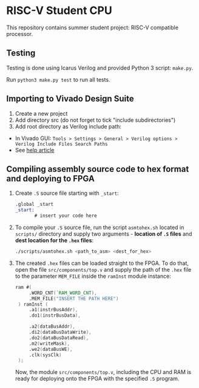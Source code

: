 # RISC-V Student CPU
This repository contains summer student project: RISC-V compatible processor.

## Testing
Testing is done using Icarus Verilog and provided Python 3 script: `make.py`.

Run `python3 make.py test` to run all tests.

## Importing to Vivado Design Suite
1. Create a new project
2. Add directory src (do not forget to tick "include subdirectories")
3. Add root directory as Verilog include path:
  - In Vivado GUI: `Tools > Settings > General > Verilog options > Verilog Include Files Search Paths`
  - See [help article](https://support.xilinx.com/s/article/54006?language=en_US)

## Compiling assembly source code to hex format and deploying to FPGA
1. Create `.S` source file starting with `_start`:
   ```asm
   .global _start
   _start:
          # insert your code here
   ```
2. To compile your `.S` source file, run the script `asmtohex.sh` located in `scripts/` directory and supply two arguments - **location of `.S` files** and **dest location for the `.hex` files**:
   ```sh
   ./scripts/asmtohex.sh <path_to_asm> <dest_for_hex>
   ```
3. The created `.hex` files can be loaded straight to the FPGA. To do that, open the file `src/components/top.v` and supply the path of the `.hex` file to the parameter `MEM_FILE` inside the `ramInst` module instance:
   ```verilog
   ram #(
        .WORD_CNT(`RAM_WORD_CNT),
        .MEM_FILE("INSERT THE PATH HERE")
    ) ramInst (
        .a1(instrBusAddr),
        .do1(instrBusData),

        .a2(dataBusAddr),
        .di2(dataBusDataWrite),
        .do2(dataBusDataRead),
        .m2(writeMask),
        .we2(dataBusWE),
        .clk(sysClk)
    );
   ```
   Now, the module `src/components/top.v`, including the CPU and RAM is ready for deploying onto the FPGA with the specified `.S` program.